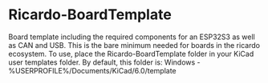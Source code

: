 # Ricardo-BoardTemplate
Board template including the required components for an ESP32S3 as well as CAN and USB. This is the bare minimum needed for boards in the ricardo ecosystem. To use, place the Ricardo-BoardTemplate folder in your KiCad user templates folder. 
By default, this folder is:
Windows - %USERPROFILE%/Documents/KiCad/6.0/template
